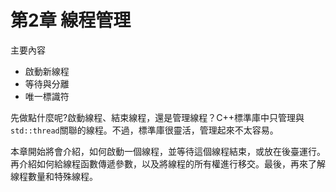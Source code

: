 # 第2章 線程管理

主要內容

- 啟動新線程
- 等待與分離
- 唯一標識符

先做點什麼呢?啟動線程、結束線程，還是管理線程？C++標準庫中只管理與`std::thread`關聯的線程。不過，標準庫很靈活，管理起來不太容易。

本章開始將會介紹，如何啟動一個線程，並等待這個線程結束，或放在後臺運行。再介紹如何給線程函數傳遞參數，以及將線程的所有權進行移交。最後，再來了解線程數量和特殊線程。
